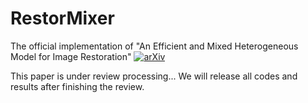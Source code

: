 # RestorMixer

The official implementation of "An Efficient and Mixed Heterogeneous Model for Image Restoration" [![arXiv](https://img.shields.io/badge/arXiv-<2504.10967>-<COLOR>.svg)](https://arxiv.org/abs/2504.10967)

This paper is under review processing... We will release all codes and results after finishing the review.

